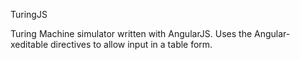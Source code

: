 TuringJS

Turing Machine simulator written with AngularJS. Uses the Angular-xeditable directives to allow input in a table form.

